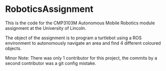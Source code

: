 # RoboticsAssignment

This is the code for the CMP3103M Autonomous Mobile Robotics module assignment at the University of Lincoln. 

The object of the assignment is to program a turtlebot using a ROS environment to autonomously navigate an area and find 4 different coloured objects.


Minor Note: There was only 1 contributor for this project, the commits by a second contributor was a git config mistake.

